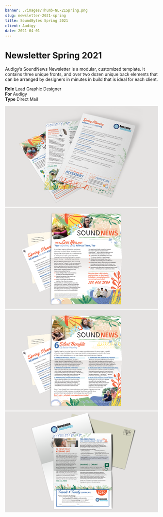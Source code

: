 ```yaml
---
banner: ./images/Thumb-NL-21Spring.png
slug: newsletter-2021-spring
title: SoundBytes Spring 2021
client: Audigy
date: 2021-04-01
---
```


# Newsletter Spring 2021

Audigy’s SoundNews Newsletter is a modular, customized template. It contains three unique fronts, and over two dozen unique back elements that can be arranged by designers in minutes in build that is ideal for each client.

**Role** Lead Graphic Designer  
**For** Audigy  
**Type** Direct Mail

![](./images/Pieces-NL-21Spring-01.png "Spring Newsletter")  
![](./images/Pieces-NL-21Spring-02.png)  
![](./images/Pieces-NL-21Spring-03.png)  
![](./images/Pieces-NL-21Spring-04.png)

